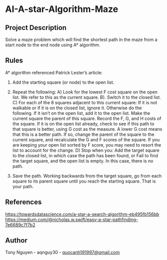 # AI-A-star-Algorithm-Maze

## Project Description
Solve a maze problem which will find the shortest path in the maze from a start node to the end node using A* algorithm.

## Rules
A* algorithm referenced Patrick Lester’s article:
1. Add the starting square (or node) to the open list.

2. Repeat the following:
A) Look for the lowest F cost square on the open list. We refer to this as the current square.
B). Switch it to the closed list.
C) For each of the 8 squares adjacent to this current square:
If it is not walkable or if it is on the closed list, ignore it. Otherwise do the following.
If it isn’t on the open list, add it to the open list. Make the current square the parent of this square. Record the F, G, and H costs of the square.
If it is on the open list already, check to see if this path to that square is better, using G cost as the measure. A lower G cost means that this is a better path. If so, change the parent of the square to the current square, and recalculate the G and F scores of the square. If you are keeping your open list sorted by F score, you may need to resort the list to account for the change.
D) Stop when you:
Add the target square to the closed list, in which case the path has been found, or
Fail to find the target square, and the open list is empty. In this case, there is no path.

3. Save the path. Working backwards from the target square, go from each square to its parent square until you reach the starting square. That is your path.

## References
https://towardsdatascience.com/a-star-a-search-algorithm-eb495fb156bb
https://medium.com/@nicholas.w.swift/easy-a-star-pathfinding-7e6689c7f7b2

## Author
Tony Nguyen - aqnguy30 - quocanh191997@gmail.com
